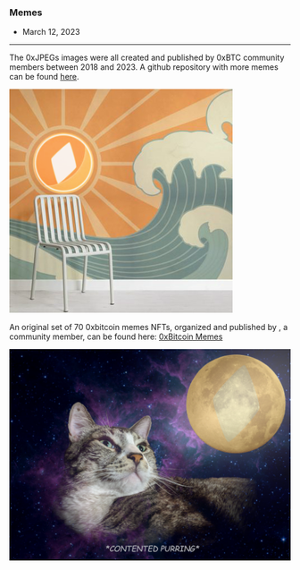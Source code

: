 

### Memes

* March 12, 2023 

---

The 0xJPEGs images were all created and published by 0xBTC community members between 2018 and 2023. A github repository with more memes can be found [here](https://github.com/0xBrian/0xBitcoin-memes).

 
![image](https://github.com/0xBrian/0xBitcoin-memes/raw/master/memes/0xbtcwaves.png)

An original set of 70 0xbitcoin memes NFTs, organized and published by , a community member, can be found here: [0xBitcoin Memes](https://etherscan.io/address/0x6c10511ddea5f3ed38a0163224198e37b81525bc)



![image](https://github.com/0xBrian/0xBitcoin-memes/raw/master/memes/Qat_Moon_smoller.png)
 
 